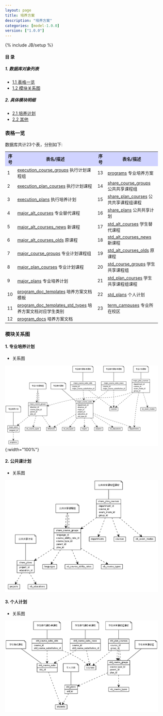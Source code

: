 ```yaml
---
layout: page
title: 培养方案 
description: "培养方案"
categories: [model-1.0.0]
version: ["1.0.0"]
---
```

{% include JB/setup %}

#### 目 录

##### 1. 数据库对象列表
  * [1.1 表格一览](index.html#表格一览)
  * [1.2 模块关系图](index.html#模块关系图)

##### 2. 具体模块明细
* [2.1 培养计划](plan.html)
* [2.2 其他](misc.html)


### 表格一览
数据库共计23个表，分别如下:

<table class="table table-bordered table-striped table-condensed">
  <tr>
    <th style="background-color:#D0D3FF">序号</th>
    <th style="background-color:#D0D3FF">表名/描述</th>
    <th style="background-color:#D0D3FF">序号</th>
    <th style="background-color:#D0D3FF">表名/描述</th>
  </tr>
  <tr>
    <td>1</td>
    <td><a href="misc.html#表格-execution_course_groups-执行计划课程组">execution_course_groups</a> 执行计划课程组</td>
    <td>13</td>
    <td><a href="misc.html#表格-programs-专业培养方案">programs</a> 专业培养方案</td>
  </tr>
  <tr>
    <td>2</td>
    <td><a href="misc.html#表格-execution_plan_courses-执行计划课程">execution_plan_courses</a> 执行计划课程</td>
    <td>14</td>
    <td><a href="plan.html#表格-share_course_groups-公共共享课程组">share_course_groups</a> 公共共享课程组</td>
  </tr>
  <tr>
    <td>3</td>
    <td><a href="misc.html#表格-execution_plans-执行培养计划">execution_plans</a> 执行培养计划</td>
    <td>15</td>
    <td><a href="plan.html#表格-share_plan_courses-公共共享课程组课程">share_plan_courses</a> 公共共享课程组课程</td>
  </tr>
  <tr>
    <td>4</td>
    <td><a href="plan.html#表格-major_alt_courses-专业替代课程">major_alt_courses</a> 专业替代课程</td>
    <td>16</td>
    <td><a href="plan.html#表格-share_plans-公共共享计划">share_plans</a> 公共共享计划</td>
  </tr>
  <tr>
    <td>5</td>
    <td><a href="plan.html#表格-major_alt_courses_news-新课程">major_alt_courses_news</a> 新课程</td>
    <td>17</td>
    <td><a href="plan.html#表格-std_alt_courses-学生替代课程">std_alt_courses</a> 学生替代课程</td>
  </tr>
  <tr>
    <td>6</td>
    <td><a href="plan.html#表格-major_alt_courses_olds-原课程">major_alt_courses_olds</a> 原课程</td>
    <td>18</td>
    <td><a href="plan.html#表格-std_alt_courses_news-新课程">std_alt_courses_news</a> 新课程</td>
  </tr>
  <tr>
    <td>7</td>
    <td><a href="plan.html#表格-major_course_groups-专业计划课程组">major_course_groups</a> 专业计划课程组</td>
    <td>19</td>
    <td><a href="plan.html#表格-std_alt_courses_olds-原课程">std_alt_courses_olds</a> 原课程</td>
  </tr>
  <tr>
    <td>8</td>
    <td><a href="plan.html#表格-major_plan_courses-专业计划课程">major_plan_courses</a> 专业计划课程</td>
    <td>20</td>
    <td><a href="plan.html#表格-std_course_groups-学生共享课程组">std_course_groups</a> 学生共享课程组</td>
  </tr>
  <tr>
    <td>9</td>
    <td><a href="plan.html#表格-major_plans-专业培养计划">major_plans</a> 专业培养计划</td>
    <td>21</td>
    <td><a href="plan.html#表格-std_plan_courses-学生共享课程组课程">std_plan_courses</a> 学生共享课程组课程</td>
  </tr>
  <tr>
    <td>10</td>
    <td><a href="misc.html#表格-program_doc_templates-培养方案文档模板">program_doc_templates</a> 培养方案文档模板</td>
    <td>22</td>
    <td><a href="plan.html#表格-std_plans-个人计划">std_plans</a> 个人计划</td>
  </tr>
  <tr>
    <td>11</td>
    <td><a href="misc.html#表格-program_doc_templates_std_types-培养方案文档对应学生类别">program_doc_templates_std_types</a> 培养方案文档对应学生类别</td>
    <td>23</td>
    <td><a href="misc.html#表格-term_campuses-专业所在校区">term_campuses</a> 专业所在校区</td>
  </tr>
  <tr>
    <td>12</td>
    <td><a href="misc.html#表格-program_docs-培养方案文档">program_docs</a> 培养方案文档</td>
    <td></td>
    <td></td>
  </tr>
</table>

### 模块关系图


#### 1. 专业培养计划
  * 关系图

![专业培养计划](images/major.png){:width="100%"}


#### 2. 公共课计划
  * 关系图

![公共课计划](images/share.png)


#### 3. 个人计划
  * 关系图

![个人计划](images/std_plan.png)


